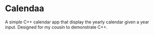 # Calendaa
A simple C++ calendar app that display the yearly calendar given a year input. Designed for my cousin to demonstrate C++.
